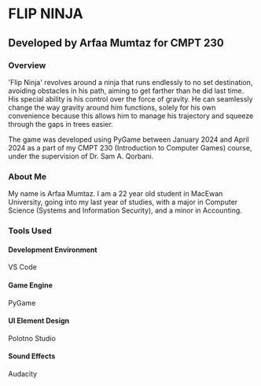 <h1>FLIP NINJA</h1>
<h2>Developed by Arfaa Mumtaz for CMPT 230</h2>
<h3>Overview</h3>
<p>'Flip Ninja' revolves around a ninja that runs endlessly to no set destination, avoiding obstacles in his path, aiming to get farther than he did last time. His special ability is his control over the force of gravity. He can seamlessly change the way gravity around him functions, solely for his own convenience because this allows him to manage his trajectory and squeeze through the gaps in trees easier.</p>
<p>The game was developed using PyGame between January 2024 and April 2024 as a part of my CMPT 230 (Introduction to Computer Games) course, under the supervision of Dr. Sam A. Qorbani.</p>
<h3>About Me</h3>
<p>My name is Arfaa Mumtaz. I am a 22 year old student in MacEwan University, going into my last year of studies, with a major in Computer Science (Systems and Information Security), and a minor in Accounting.</p>
<h3>Tools Used</h3>
<h4>Development Environment</h4>
<p>VS Code</p>
<h4>Game Engine</h4>
<p>PyGame</p>
<h4>UI Element Design</h4>
<p>Polotno Studio</p>
<h4>Sound Effects</h4>
<p>Audacity</p>